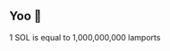## Yoo 👋

1 SOL is equal to 1,000,000,000 lamports

<!--
1 SOL is equal to 1,000,000,000 lamports
-->
